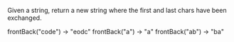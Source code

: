 Given a string, return a new string where the first and last chars have been exchanged.


frontBack("code") → "eodc"
frontBack("a") → "a"
frontBack("ab") → "ba"
